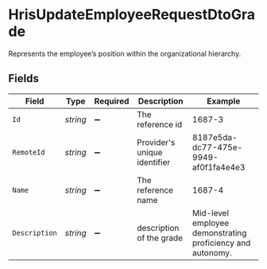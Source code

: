 # HrisUpdateEmployeeRequestDtoGrade

Represents the employee’s position within the organizational hierarchy.


## Fields

| Field                                                      | Type                                                       | Required                                                   | Description                                                | Example                                                    |
| ---------------------------------------------------------- | ---------------------------------------------------------- | ---------------------------------------------------------- | ---------------------------------------------------------- | ---------------------------------------------------------- |
| `Id`                                                       | *string*                                                   | :heavy_minus_sign:                                         | The reference id                                           | 1687-3                                                     |
| `RemoteId`                                                 | *string*                                                   | :heavy_minus_sign:                                         | Provider's unique identifier                               | 8187e5da-dc77-475e-9949-af0f1fa4e4e3                       |
| `Name`                                                     | *string*                                                   | :heavy_minus_sign:                                         | The reference name                                         | 1687-4                                                     |
| `Description`                                              | *string*                                                   | :heavy_minus_sign:                                         | description of the grade                                   | Mid-level employee demonstrating proficiency and autonomy. |
